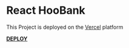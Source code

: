 # React HooBank
This Project is deployed on the [Vercel](https://vercel.com/) platform

**[DEPLOY](https://hoo-bank-react-five.vercel.app)**
